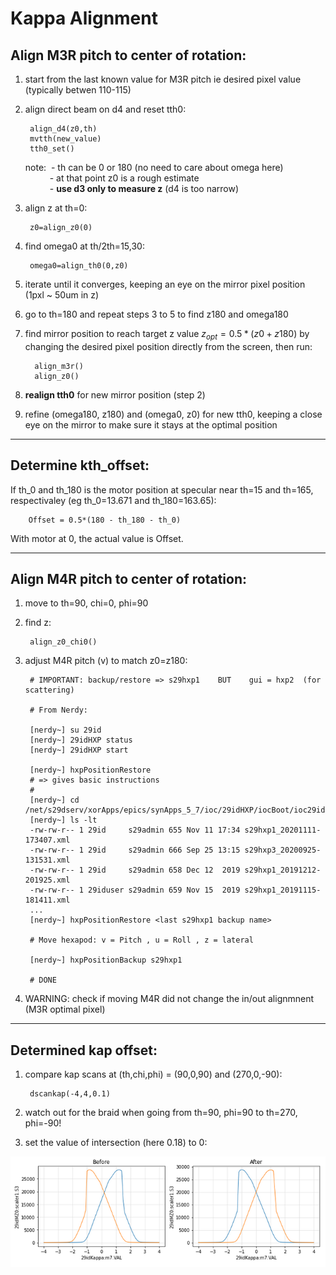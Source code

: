 # Kappa Alignment

## Align M3R pitch to center of rotation:
1) start from the last known value for M3R pitch ie desired pixel value (typically betwen 110-115)
2) align direct beam on d4 and reset tth0:

        align_d4(z0,th)
        mvtth(new_value)
        tth0_set()
   
    note: &nbsp;- th can be 0 or 180 (no need to care about omega here)<br>
    &emsp;&emsp;&ensp; - at that point z0 is a rough estimate<br>
    &emsp;&emsp;&ensp; - **use d3 only to measure z** (d4 is too narrow)

3) align z at th=0:

        z0=align_z0(0)

4) find omega0 at th/2th=15,30:

        omega0=align_th0(0,z0)

5) iterate until it converges, keeping an eye on the mirror pixel position (1pxl ~ 50um in z)

6) go to th=180 and repeat steps 3 to 5 to find z180 and omega180

7) find mirror position to reach target z value $z_{opt}=0.5*(z0+z180)$ by changing the desired pixel position directly from the screen, then run:
       
         align_m3r()
         align_z0() 



8) **realign tth0** for new mirror position (step 2)

9) refine (omega180, z180) and (omega0, z0) for new tth0, keeping a close eye on the mirror to make sure it stays at the optimal position


---------------------------------------

## Determine kth_offset:

If th_0 and th_180 is the motor position at specular near th=15 and th=165, respectivaley (eg th_0=13.671 and th_180=163.65):

        Offset = 0.5*(180 - th_180 - th_0)

With motor at 0, the actual value is Offset.

---------------------------------------

##  Align M4R pitch to center of rotation:
1) move to th=90, chi=0, phi=90

2) find z:

        align_z0_chi0()

3) adjust M4R pitch (v) to match z0=z180:

        # IMPORTANT: backup/restore => s29hxp1    BUT    gui = hxp2  (for scattering)
        
        # From Nerdy:
        
        [nerdy~] su 29id
        [nerdy~] 29idHXP status
        [nerdy~] 29idHXP start
        
        [nerdy~] hxpPositionRestore
        # => gives basic instructions
        # 
        [nerdy~] cd /net/s29dserv/xorApps/epics/synApps_5_7/ioc/29idHXP/iocBoot/ioc29idHXP/hxp_backups
        [nerdy~] ls -lt
        -rw-rw-r-- 1 29id     s29admin 655 Nov 11 17:34 s29hxp1_20201111-173407.xml
        -rw-rw-r-- 1 29id     s29admin 666 Sep 25 13:15 s29hxp3_20200925-131531.xml
        -rw-rw-r-- 1 29id     s29admin 658 Dec 12  2019 s29hxp1_20191212-201925.xml
        -rw-rw-r-- 1 29iduser s29admin 659 Nov 15  2019 s29hxp1_20191115-181411.xml
        ...
        [nerdy~] hxpPositionRestore <last s29hxp1 backup name>
        
        # Move hexapod: v = Pitch , u = Roll , z = lateral
        
        [nerdy~] hxpPositionBackup s29hxp1
        
        # DONE
        


4) WARNING: check if moving M4R did not change the in/out alignmnent (M3R optimal pixel)

---------------------------------------

##  Determined kap offset:


1) compare kap scans at (th,chi,phi) = (90,0,90) and (270,0,-90):

        dscankap(-4,4,0.1)

2) watch out for the braid when going from th=90, phi=90 to th=270, phi=-90!
3) set the value of intersection (here 0.18) to 0:

![image](./figures/KapBeforeAfter.png)